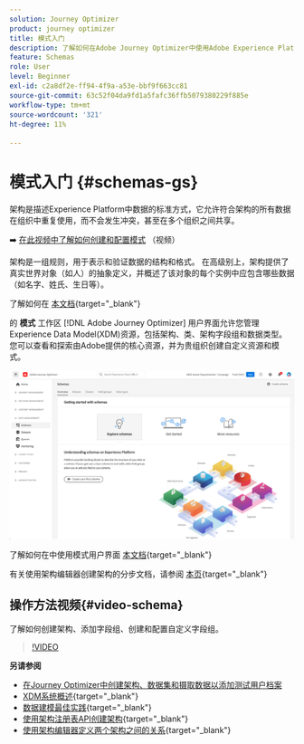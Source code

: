 ```yaml
---
solution: Journey Optimizer
product: journey optimizer
title: 模式入门
description: 了解如何在Adobe Journey Optimizer中使用Adobe Experience Platform模式
feature: Schemas
role: User
level: Beginner
exl-id: c2a8df2e-ff94-4f9a-a53e-bbf9f663cc81
source-git-commit: 63c52f04da9fd1a5fafc36ffb5079380229f885e
workflow-type: tm+mt
source-wordcount: '321'
ht-degree: 11%

---
```


# 模式入门 {#schemas-gs}

架构是描述Experience Platform中数据的标准方式，它允许符合架构的所有数据在组织中重复使用，而不会发生冲突，甚至在多个组织之间共享。

➡️ [在此视频中了解如何创建和配置模式](#video-schema) （视频）

架构是一组规则，用于表示和验证数据的结构和格式。 在高级别上，架构提供了真实世界对象（如人）的抽象定义，并概述了该对象的每个实例中应包含哪些数据（如名字、姓氏、生日等）。

了解如何在 [本文档](https://experienceleague.adobe.com/docs/experience-platform/xdm/schema/composition.html?lang=zh-Hans){target=&quot;_blank&quot;}

的 **模式** 工作区 [!DNL Adobe Journey Optimizer] 用户界面允许您管理Experience Data Model(XDM)资源，包括架构、类、架构字段组和数据类型。 您可以查看和探索由Adobe提供的核心资源，并为贵组织创建自定义资源和模式。

![](assets/schemas-home.png)

了解如何在中使用模式用户界面 [本文档](https://experienceleague.adobe.com/docs/experience-platform/xdm/ui/overview.html){target=&quot;_blank&quot;}

有关使用架构编辑器创建架构的分步文档，请参阅 [本页](https://experienceleague.adobe.com/docs/experience-platform/xdm/tutorials/create-schema-ui.html?lang=zh-Hans){target=&quot;_blank&quot;}


## 操作方法视频{#video-schema}

了解如何创建架构、添加字段组、创建和配置自定义字段组。

>[!VIDEO](https://video.tv.adobe.com/v/334461?quality=12)

**另请参阅**

* [在Journey Optimizer中创建架构、数据集和摄取数据以添加测试用户档案](../segment/creating-test-profiles.md)
* [XDM系统概述](https://experienceleague.adobe.com/docs/experience-platform/xdm/home.html?lang=zh-Hans){target=&quot;_blank&quot;}
* [数据建模最佳实践](https://experienceleague.adobe.com/docs/experience-platform/xdm/schema/best-practices.html){target=&quot;_blank&quot;}
* [使用架构注册表API创建架构](https://experienceleague.adobe.com/docs/experience-platform/xdm/tutorials/create-schema-api.html){target=&quot;_blank&quot;}
* [使用架构编辑器定义两个架构之间的关系](https://experienceleague.adobe.com/docs/experience-platform/xdm/tutorials/relationship-ui.html){target=&quot;_blank&quot;}
